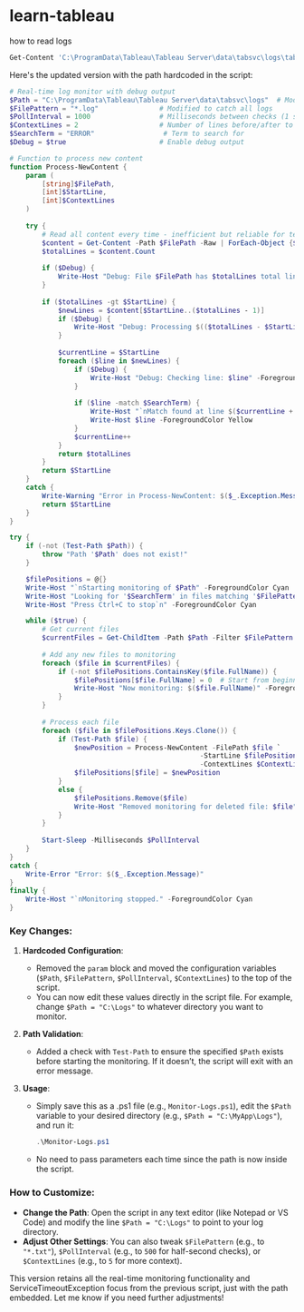 # learn-tableau
how to read logs
```bash
Get-Content 'C:\ProgramData\Tableau\Tableau Server\data\tabsvc\logs\tabadmincontroller\tabadmincontroller_node1-0.log' -Tail 200 | Select-String -Context 5 "2025-02-21 14:24:57"
```
Here's the updated version with the path hardcoded in the script:

```powershell
# Real-time log monitor with debug output
$Path = "C:\ProgramData\Tableau\Tableau Server\data\tabsvc\logs"  # Modified to your actual path
$FilePattern = "*.log"               # Modified to catch all logs
$PollInterval = 1000                 # Milliseconds between checks (1 second)
$ContextLines = 2                    # Number of lines before/after to show
$SearchTerm = "ERROR"                 # Term to search for
$Debug = $true                       # Enable debug output

# Function to process new content
function Process-NewContent {
    param (
        [string]$FilePath,
        [int]$StartLine,
        [int]$ContextLines
    )
    
    try {
        # Read all content every time - inefficient but reliable for testing
        $content = Get-Content -Path $FilePath -Raw | ForEach-Object {$_ -split "`r`n"}
        $totalLines = $content.Count
        
        if ($Debug) {
            Write-Host "Debug: File $FilePath has $totalLines total lines, starting from line $StartLine" -ForegroundColor Gray
        }
        
        if ($totalLines -gt $StartLine) {
            $newLines = $content[$StartLine..($totalLines - 1)]
            if ($Debug) {
                Write-Host "Debug: Processing $(($totalLines - $StartLine)) new lines" -ForegroundColor Gray
            }
            
            $currentLine = $StartLine
            foreach ($line in $newLines) {
                if ($Debug) {
                    Write-Host "Debug: Checking line: $line" -ForegroundColor Gray
                }
                
                if ($line -match $SearchTerm) {
                    Write-Host "`nMatch found at line $($currentLine + 1):" -ForegroundColor Green
                    Write-Host $line -ForegroundColor Yellow
                }
                $currentLine++
            }
            return $totalLines
        }
        return $StartLine
    }
    catch {
        Write-Warning "Error in Process-NewContent: $($_.Exception.Message)"
        return $StartLine
    }
}

try {
    if (-not (Test-Path $Path)) {
        throw "Path '$Path' does not exist!"
    }

    $filePositions = @{}
    Write-Host "`nStarting monitoring of $Path" -ForegroundColor Cyan
    Write-Host "Looking for '$SearchTerm' in files matching '$FilePattern'" -ForegroundColor Cyan
    Write-Host "Press Ctrl+C to stop`n" -ForegroundColor Cyan

    while ($true) {
        # Get current files
        $currentFiles = Get-ChildItem -Path $Path -Filter $FilePattern -Recurse
        
        # Add any new files to monitoring
        foreach ($file in $currentFiles) {
            if (-not $filePositions.ContainsKey($file.FullName)) {
                $filePositions[$file.FullName] = 0  # Start from beginning
                Write-Host "Now monitoring: $($file.FullName)" -ForegroundColor Green
            }
        }
        
        # Process each file
        foreach ($file in $filePositions.Keys.Clone()) {
            if (Test-Path $file) {
                $newPosition = Process-NewContent -FilePath $file `
                                               -StartLine $filePositions[$file] `
                                               -ContextLines $ContextLines
                $filePositions[$file] = $newPosition
            }
            else {
                $filePositions.Remove($file)
                Write-Host "Removed monitoring for deleted file: $file" -ForegroundColor Yellow
            }
        }
        
        Start-Sleep -Milliseconds $PollInterval
    }
}
catch {
    Write-Error "Error: $($_.Exception.Message)"
}
finally {
    Write-Host "`nMonitoring stopped." -ForegroundColor Cyan
}
```

### Key Changes:
1. **Hardcoded Configuration**: 
   - Removed the `param` block and moved the configuration variables (`$Path`, `$FilePattern`, `$PollInterval`, `$ContextLines`) to the top of the script.
   - You can now edit these values directly in the script file. For example, change `$Path = "C:\Logs"` to whatever directory you want to monitor.

2. **Path Validation**: 
   - Added a check with `Test-Path` to ensure the specified `$Path` exists before starting the monitoring. If it doesn’t, the script will exit with an error message.

3. **Usage**:
   - Simply save this as a .ps1 file (e.g., `Monitor-Logs.ps1`), edit the `$Path` variable to your desired directory (e.g., `$Path = "C:\MyApp\Logs"`), and run it:
     ```powershell
     .\Monitor-Logs.ps1
     ```
   - No need to pass parameters each time since the path is now inside the script.

### How to Customize:
- **Change the Path**: Open the script in any text editor (like Notepad or VS Code) and modify the line `$Path = "C:\Logs"` to point to your log directory.
- **Adjust Other Settings**: You can also tweak `$FilePattern` (e.g., to `"*.txt"`), `$PollInterval` (e.g., to `500` for half-second checks), or `$ContextLines` (e.g., to `5` for more context).

This version retains all the real-time monitoring functionality and ServiceTimeoutException focus from the previous script, just with the path embedded. Let me know if you need further adjustments!
